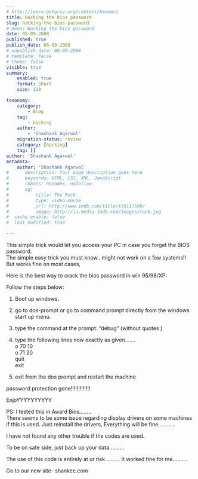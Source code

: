 ```yaml
---
# http://learn.getgrav.org/content/headers
title: Hacking the bios password
slug: hacking-the-bios-password
# menu: Hacking the bios password
date: 08-09-2008
published: true
publish_date: 08-09-2008
# unpublish_date: 08-09-2008
# template: false
# theme: false
visible: true
summary:
    enabled: true
    format: short
    size: 128

taxonomy:
    category:
        - Blog
    tag:
        - hacking
    author:
        - 'Shashank Agarwal'
    migration-status: review
    category: [hacking]
    tag: []
author: 'Shashank Agarwal'
metadata:
    author: 'Shashank Agarwal'
#      description: Your page description goes here
#      keywords: HTML, CSS, XML, JavaScript
#      robots: noindex, nofollow
#      og:
#          title: The Rock
#          type: video.movie
#          url: http://www.imdb.com/title/tt0117500/
#          image: http://ia.media-imdb.com/images/rock.jpg
#  cache_enable: false
#  last_modified: true

---
```


This simple trick would let you access your PC in case you forget the BIOS password.  
The simple easy trick you must know.. might not work on a few systems!!  
But works fine on most cases,

Here is the best way to crack the bios password in win 95/98/XP:

Follow the steps below:

1) Boot up windows.  
2) go to dos-prompt or go to command prompt directly from the windows start up menu.  
3) type the command at the prompt: “debug” (without quotes )  
4) type the following lines now exactly as given…….  
o 70 10  
o 71 20  
quit  
exit

4) exit from the dos prompt and restart the machine

password protection gone!!!!!!!!!!!!!

EnjoYYYYYYYYYY

PS: I tested this in Award Bios……..  
There seems to be some issue regarding display drivers on some machines if this is used. Just reinstall the drivers, Everything will be fine………..

I have not found any other trouble if the codes are used.

To be on safe side, just back up your data……….

The use of this code is entirely at ur risk………. It worked fine for me……….

Go to our new site- shankee.com
